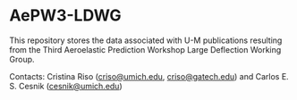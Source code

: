 # AePW3-LDWG

This repository stores the data associated with U-M publications resulting from the Third Aeroelastic Prediction Workshop Large Deflection Working Group.

Contacts: Cristina Riso (criso@umich.edu, criso@gatech.edu) and Carlos E. S. Cesnik (cesnik@umich.edu)
